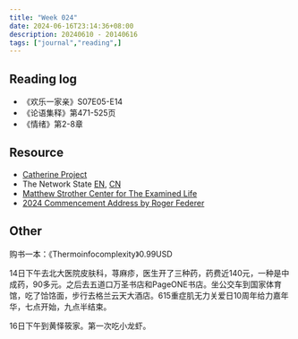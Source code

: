 ```yaml
---
title: "Week 024"
date: 2024-06-16T23:14:36+08:00
description: 20240610 - 20140616
tags: ["journal","reading",]
---
```


## Reading log

* 《欢乐一家亲》S07E05-E14
* 《论语集释》第471-525页
* 《情绪》第2-8章

## Resource

* [Catherine Project](https://catherineproject.org/)
* The Network State [EN](https://thenetworkstate.com/), [CN](https://nishino.gitbook.io/wang-luo-guo-jia)
* [Matthew Strother Center for The Examined Life](https://www.matthewstrother.org/)
* [2024 Commencement Address by Roger Federer](https://home.dartmouth.edu/news/2024/06/2024-commencement-address-roger-federer)

## Other

购书一本：《Thermoinfocomplexity》0.99USD

14日下午去北大医院皮肤科，荨麻疹，医生开了三种药，药费近140元，一种是中成药，90多元。之后去五道口万圣书店和PageONE书店。坐公交车到国家体育馆，吃了饸饹面，步行去格兰云天大酒店。615重症肌无力关爱日10周年给力嘉年华，七点开始，九点半结束。

16日下午到黄怿筱家。第一次吃小龙虾。
